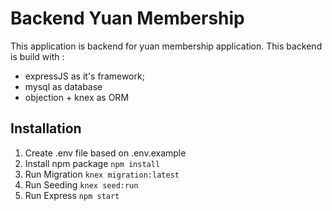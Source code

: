 # Backend Yuan Membership

This application is backend for yuan membership application.
This backend is build with :
- expressJS as it's framework;
- mysql as database
- objection + knex as ORM

## Installation
1. Create .env file based on .env.example
2. Install npm package
`npm install`
3. Run Migration
`knex migration:latest`
4. Run Seeding
`knex seed:run`
5. Run Express
`npm start`